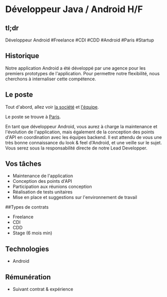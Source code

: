 Développeur Java / Android H/F
==========================

## tl;dr
Développeur Android #Freelance #CDI #CDD #Android #Paris #Startup

## Historique
Notre application Android a été développé par une agence pour les premiers prototypes de l'application. 
Pour permettre notre flexibilité, nous cherchons à internaliser cette compétence.

## Le poste
Tout d'abord, allez voir [la société](../../HungryUp.fr.md) et [l'équipe](../Team.fr.md).

Le poste se trouve à [Paris](../../Location/Paris.fr.md).

En tant que développeur Android, vous aurez à charge la maintenance et l'évolution de l'application, mais également
de la conception des points d'API en coordination avec les équipes backend. Il est attendu de vous une très bonne connaissance du
look & feel d'Android, et une veille sur le sujet.
Vous serez sous la responsabilité directe de notre Lead Developper.

## Vos tâches
* Maintenance de l'application
* Conception des points d'API 
* Participation aux réunions conception
* Réalisation de tests unitaires
* Mise en place et suggestions sur l'environnement de travail

##Types de contrats
* Freelance
* CDI
* CDD
* Stage (6 mois min)

## Technologies
* Android

## Rémunération
* Suivant contrat & expérience